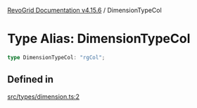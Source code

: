 [RevoGrid Documentation v4.15.6](README.md) / DimensionTypeCol

# Type Alias: DimensionTypeCol

```ts
type DimensionTypeCol: "rgCol";
```

## Defined in

[src/types/dimension.ts:2](https://github.com/revolist/revogrid/blob/8ab186c1ae2faee97d25784acff6dbf4187524f8/src/types/dimension.ts#L2)
